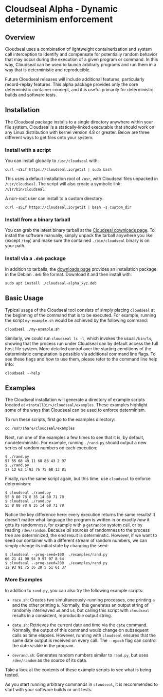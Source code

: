 # Cloudseal Alpha - Dynamic determinism enforcement

## Overview

Cloudseal uses a combination of lightweight containerization and system call interception to identify and compensate for potentially random behavior that may occur during the execution of a given program or command. In this way, Cloudseal can be used to launch arbitrary programs and run them in a way that is deterministic and reproducible.

Future Cloudseal releases will include additional features, particularly record-replay features.  This alpha package provides only the core deterministic container concept, and it is useful primarily for deterministic builds and software tests.

## Installation

The Cloudseal package installs to a single directory anywhere within your file system.  Cloudseal is a statically-linked executable that should work on any Linux distribution with kernel version 4.8 or greater. Below are three different ways to get files onto your system.

### Install with a script

You can install globally to `/usr/cloudseal` with:

```shell
curl -sSLf https://cloudseal.io/getit | sudo bash
```

This uses a default installation root of `/usr`, with Cloudseal files unpacked in `/usr/cloudseal`. The script will also create a symbolic link: `/usr/bin/cloudseal`.

A non-root user can install to a custom directory:

```shell
curl -sSLf https://cloudseal.io/getit | bash -s custom_dir
```

### Install from a binary tarball

You can grab the latest binary tarball at the [Cloudseal downloads page](https://cloudseal.io/download).  To install the software manually, simply unpack the tarball anywhere you like (except `/tmp`) and make sure the contained `./bin/cloudseal` binary is on your path.

### Install via a `.deb` package

In addition to tarballs, the [downloads page](https://cloudseal.io/download) provides an installation package in the Debian `.deb` file format.  Download it and then install with:

```shell
sudo apt install ./cloudseal-alpha_xyz.deb
```

## Basic Usage

Typical usage of the Cloudseal tool consists of simply placing `cloudseal` at the beginning of the command that is to be executed. For example, running the script `my-example.sh` would be achieved by the following command:
```shell
cloudseal ./my-example.sh
```

Similarly, we could run `cloudseal ls -l`, which invokes the usual `/bin/ls`, showing that the process run under Cloudseal can by default access the full host file system. More detailed control over the starting conditions of the deterministic computation is possible via additional command line flags. To see these flags and how to use them, please refer to the command line help info:

```shell
cloudseal --help
```

## Examples
The Cloudseal installation will generate a directory of example scripts located at `<installDir>/cloudseal/examples`.
These examples highlight some of the ways that Cloudseal can be used to enforce determinism.

To run these scripts, first go to the examples directory:
```shell
cd /usr/share/cloudseal/examples
```

Next, run one of the examples a few times to see that it is, by default,
nondeterministic. For example, running `./rand.py` should output a new
series of random numbers on each execution:

```shell
$ ./rand.py
57 55 68 49 11 68 88 43 2 97
$ ./rand.py
17 12 63 1 92 76 75 68 13 81
```

Finally, run the same script again, but this time, use `cloudseal` to
enforce determinism:

```shell
$ cloudseal ./rand.py
55 8 80 78 8 35 14 60 71 78
$ cloudseal ./rand.py
55 8 80 78 8 35 14 60 71 78
```

Notice the key difference here: every execution returns the same
results!  It doesn't matter what language the program is written in or
exactly *how* it gets its randomness, for example with a `getrandom` system call,
or by reading `/dev/random`.  Because *all* sources of randomness to the process tree are determinized, the end result is determinstic.  However, if we want to seed our container with a different stream of random numbers, we can simply change its initial state by changing the seed:

```
$ cloudseal --prng-seed=100  ./examples/rand.py
66 21 41 90 94 9 97 97 8 64
$ cloudseal --prng-seed=200  ./examples/rand.py
12 93 91 75 36 20 5 51 61 37
```

### More Examples

In addition to `rand.py`, you can also try the following example scripts:

- `race.sh`: Creates two simultaneously-running processes, one printing `a`
and the other printing `b`. Normally, this generates an output string of
randomly interleaved `a`s and `b`s, but calling this script with `cloudseal`
results in a consistent, reproducible output string.

- `date.sh`: Retrieves the current date and time via the `date` command.
Normally, the output of this command would change on subsequent calls as
time elapses. However, running with `cloudseal` ensures that the same
date output is received on every call.  The `--epoch` flag can control the date visible in the program.

- `devrand.sh`: Generates random numbers similar to `rand.py`, but uses
`/dev/random` as the source of its data. 

Take a look at the contents of these example scripts to see what is being tested.

As you start running arbitrary commands in `cloudseal`, it is recommended to start with your software builds or unit tests.
